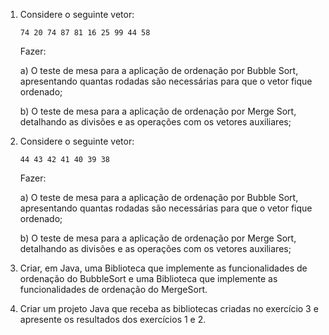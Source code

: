 1. Considere o seguinte vetor:
 
       74 20 74 87 81 16 25 99 44 58

    Fazer:

    a) O teste de mesa para a aplicação de ordenação por Bubble Sort, apresentando quantas rodadas são necessárias para que o vetor fique ordenado;

    b) O teste de mesa para a aplicação de ordenação por Merge Sort, detalhando as divisões e as operações com os vetores auxiliares;
 

2. Considere o seguinte vetor:

       44 43 42 41 40 39 38

   Fazer:

   a) O teste de mesa para a aplicação de ordenação por Bubble Sort, apresentando quantas rodadas são necessárias para que o vetor fique ordenado;

   b) O teste de mesa para a aplicação de ordenação por Merge Sort, detalhando as divisões e as operações com os vetores auxiliares;


3. Criar, em Java, uma Biblioteca que implemente as funcionalidades de ordenação do BubbleSort e uma Biblioteca que implemente as funcionalidades de ordenação do MergeSort.


4. Criar um projeto Java que receba as bibliotecas criadas no exercício 3 e apresente os resultados dos exercícios 1 e 2.